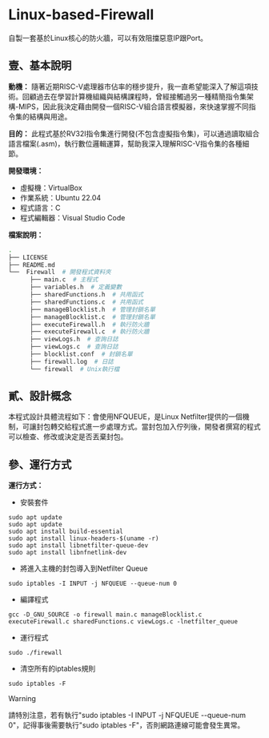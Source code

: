# Linux-based-Firewall

自製一套基於Linux核心的防火牆，可以有效阻擋惡意IP跟Port。

## 壹、基本說明
**動機：**
隨著近期RISC-V處理器市佔率的穩步提升，我一直希望能深入了解這項技術。回顧過去在學習計算機組織與結構課程時，曾經接觸過另一種精簡指令集架構-MIPS，因此我決定藉由開發一個RISC-V組合語言模擬器，來快速掌握不同指令集的結構與用途。

**目的：**
此程式基於RV32I指令集進行開發(不包含虛擬指令集)，可以通過讀取組合語言檔案(.asm)，執行數位邏輯運算，幫助我深入理解RISC-V指令集的各種細節。

**開發環境：**
* 虛擬機：VirtualBox
* 作業系統：Ubuntu 22.04
* 程式語言：C
* 程式編輯器：Visual Studio Code

**檔案說明：**
```bash
.
├── LICENSE
├── README.md
└──  Firewall  # 開發程式資料夾
      ├── main.c  # 主程式
      ├── variables.h  # 定義變數
      ├── sharedFunctions.h  # 共用函式
      ├── sharedFunctions.c  # 共用函式
      ├── manageBlocklist.h  # 管理封鎖名單
      ├── manageBlocklist.c  # 管理封鎖名單
      ├── executeFirewall.h  # 執行防火牆
      ├── executeFirewall.c  # 執行防火牆
      ├── viewLogs.h  # 查詢日誌
      ├── viewLogs.c  # 查詢日誌
      ├── blocklist.conf  # 封鎖名單
      ├── firewall.log  # 日誌
      └── firewall  # Unix執行檔
```

## 貳、設計概念
本程式設計具體流程如下：會使用NFQUEUE，是Linux Netfilter提供的一個機制，可讓封包轉交給程式進一步處理方式。當封包加入佇列後，開發者撰寫的程式可以檢查、修改或決定是否丟棄封包。

## 參、運行方式
**運行方式：**
* 安裝套件
```shell
sudo apt update
sudo apt update
sudo apt install build-essential
sudo apt install linux-headers-$(uname -r)
sudo apt install libnetfilter-queue-dev
sudo apt install libnfnetlink-dev
```
* 將進入主機的封包導入到Netfilter Queue
```shell
sudo iptables -I INPUT -j NFQUEUE --queue-num 0
```
* 編譯程式
```shell
gcc -D_GNU_SOURCE -o firewall main.c manageBlocklist.c executeFirewall.c sharedFunctions.c viewLogs.c -lnetfilter_queue
```
* 運行程式
```shell
sudo ./firewall
```
* 清空所有的iptables規則
```shell
sudo iptables -F
```
> [!Warning]
> 請特別注意，若有執行"sudo iptables -I INPUT -j NFQUEUE --queue-num 0"，記得事後需要執行"sudo iptables -F"，否則網路連線可能會發生異常。
